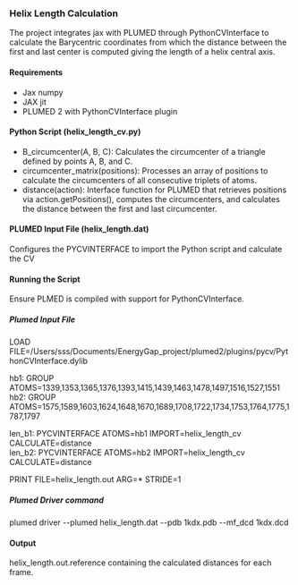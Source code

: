 ### Helix Length Calculation
The project integrates jax with PLUMED through PythonCVInterface to calculate the Barycentric coordinates from which the distance between the first and last center is computed giving the length of a helix central axis. 
#### Requirements
- Jax numpy
- JAX jit
- PLUMED 2 with PythonCVInterface plugin
#### Python Script (helix_length_cv.py)
- B_circumcenter(A, B, C): Calculates the circumcenter of a triangle defined by points A, B, and C.  
- circumcenter_matrix(positions): Processes an array of positions to calculate the circumcenters of all consecutive triplets of atoms.
- distance(action): Interface function for PLUMED that retrieves positions via action.getPositions(), computes the circumcenters, and calculates the distance between the first and last circumcenter.

#### PLUMED Input File (helix_length.dat)

Configures the PYCVINTERFACE to import the Python script and calculate the CV  

#### Running the Script
Ensure PLMED is compiled with support for PythonCVInterface.  

##### Plumed Input File  
LOAD FILE=/Users/sss/Documents/EnergyGap_project/plumed2/plugins/pycv/PythonCVInterface.dylib  

hb1: GROUP ATOMS=1339,1353,1365,1376,1393,1415,1439,1463,1478,1497,1516,1527,1551   
hb2: GROUP ATOMS=1575,1589,1603,1624,1648,1670,1689,1708,1722,1734,1753,1764,1775,1787,1797  

len_b1: PYCVINTERFACE ATOMS=hb1 IMPORT=helix_length_cv CALCULATE=distance  
len_b2: PYCVINTERFACE ATOMS=hb2 IMPORT=helix_length_cv CALCULATE=distance  

PRINT FILE=helix_length.out ARG=* STRIDE=1  

##### Plumed Driver command
plumed driver --plumed helix_length.dat --pdb 1kdx.pdb --mf_dcd 1kdx.dcd  

#### Output
helix_length.out.reference containing the calculated distances for each frame.
